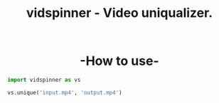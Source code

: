 <h1 align="center">vidspinner - Video uniqualizer.</h1>

<br>

<h1 align="center"> -How to use- </h1>

```python
import vidspinner as vs

vs.unique('input.mp4', 'output.mp4')
```